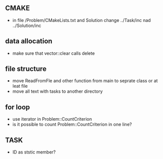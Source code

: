 ## CMAKE
- in file /Problem/CMakeLists.txt and Solution change ../Task/inc nad ../Solution/inc

## data allocation
- make sure that vector::clear calls delete

## file structure
- move ReadFromFle and other function from main to seprate class or at leat file
- move all text with tasks to another directory

## for loop
- use iterator in Problem::CountCriterion
- is it possible to count Problem::CountCriterion in one line?

## TASK
- ID as ststic member?

